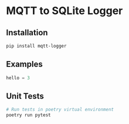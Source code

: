 # MQTT to SQLite Logger

## Installation

```bash
pip install mqtt-logger
```

## Examples

```python
hello = 3

```

## Unit Tests

```bash
# Run tests in poetry virtual environment
poetry run pytest
```